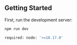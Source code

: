 
## Getting Started

First, run the development server:

```bash
npm run dev

required: node: '>=18.17.0'
```
